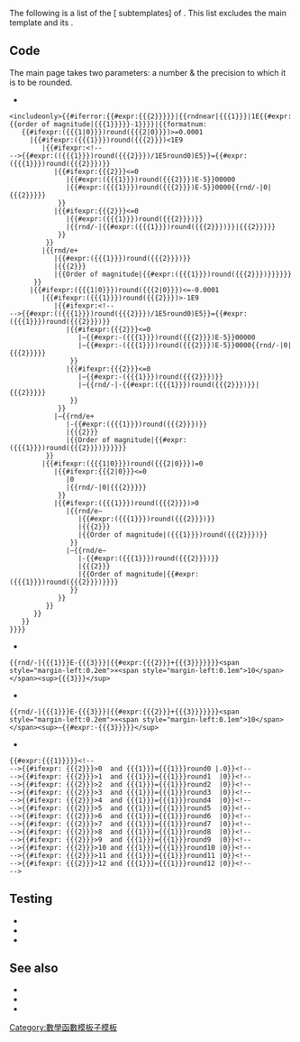 The following is a list of the \[ subtemplates\] of . This list excludes the main template and its .

## Code

The main page takes two parameters: a number & the precision to which it is to be rounded.

  -
<!-- end list -->

    <includeonly>{{#iferror:{{#expr:{{{2}}}}}|{{rndnear|{{{1}}}|1E{{#expr:{{order of magnitude|{{{1}}}}}-1}}}}|{{formatnum:
       {{#ifexpr:({{{1|0}}})round({{{2|0}}})>=0.0001
         |{{#ifexpr:({{{1}}})round({{{2}}})<1E9
            |{{#ifexpr:<!--
    -->{{#expr:(({{{1}}})round({{{2}}})/1E5round0)E5}}={{#expr:({{{1}}})round({{{2}}})}}
               |{{#ifexpr:{{{2}}}<=0
                  |{{#expr:({{{1}}})round({{{2}}})E-5}}00000
                  |{{#expr:({{{1}}})round({{{2}}})E-5}}0000{{rnd/-|0|{{{2}}}}}
                }}
               |{{#ifexpr:{{{2}}}<=0
                  |{{#expr:({{{1}}})round({{{2}}})}}
                  |{{rnd/-|{{#expr:({{{1}}})round({{{2}}})}}|{{{2}}}}}
                }}
             }}
            |{{rnd/e+
               |{{#expr:({{{1}}})round({{{2}}})}}
               |{{{2}}}
               |{{Order of magnitude|{{#expr:({{{1}}})round({{{2}}})}}}}}}
          }}
         |{{#ifexpr:({{{1|0}}})round({{{2|0}}})<=-0.0001
            |{{#ifexpr:({{{1}}})round({{{2}}})>-1E9
               |{{#ifexpr:<!--
    -->{{#expr:(({{{1}}})round({{{2}}})/1E5round0)E5}}={{#expr:({{{1}}})round({{{2}}})}}
                  |{{#ifexpr:{{{2}}}<=0
                     |−{{#expr:-({{{1}}})round({{{2}}})E-5}}00000
                     |−{{#expr:-({{{1}}})round({{{2}}})E-5}}0000{{rnd/-|0|{{{2}}}}}
                   }}
                  |{{#ifexpr:{{{2}}}<=0
                     |−{{#expr:-({{{1}}})round({{{2}}})}}
                     |−{{rnd/-|-{{#expr:({{{1}}})round({{{2}}})}}|{{{2}}}}}
                   }}
                }}
               |−{{rnd/e+
                  |-{{#expr:({{{1}}})round({{{2}}})}}
                  |{{{2}}}
                  |{{Order of magnitude|{{#expr:({{{1}}})round({{{2}}})}}}}}}
             }}
            |{{#ifexpr:({{{1|0}}})round({{{2|0}}})=0
               |{{#ifexpr:{{{2|0}}}<=0
                  |0
                  |{{rnd/-|0|{{{2}}}}}
                }}
               |{{#ifexpr:({{{1}}})round({{{2}}})>0
                  |{{rnd/e−
                     |{{#expr:({{{1}}})round({{{2}}})}}
                     |{{{2}}}
                     |{{Order of magnitude|({{{1}}})round({{{2}}})}}
                   }}
                  |−{{rnd/e−
                     |-{{#expr:({{{1}}})round({{{2}}})}}
                     |{{{2}}}
                     |{{Order of magnitude|{{#expr:({{{1}}})round({{{2}}})}}}}
                   }}
                }}
             }}
          }}
       }}
    }}}}

  -
<!-- end list -->

    {{rnd/-|{{{1}}}E-{{{3}}}|{{#expr:{{{2}}}+{{{3}}}}}}}<span style="margin-left:0.2em">×<span style="margin-left:0.1em">10</span></span><sup>{{{3}}}</sup>

  -
<!-- end list -->

    {{rnd/-|{{{1}}}E-{{{3}}}|{{#expr:{{{2}}}+{{{3}}}}}}}<span style="margin-left:0.2em">×<span style="margin-left:0.1em">10</span></span><sup>−{{#expr:-{{{3}}}}}</sup>

  -
<!-- end list -->

    {{#expr:{{{1}}}}}<!--
    -->{{#ifexpr: {{{2}}}>0  and {{{1}}}={{{1}}}round0 |.0}}<!--
    -->{{#ifexpr: {{{2}}}>1  and {{{1}}}={{{1}}}round1  |0}}<!--
    -->{{#ifexpr: {{{2}}}>2  and {{{1}}}={{{1}}}round2  |0}}<!--
    -->{{#ifexpr: {{{2}}}>3  and {{{1}}}={{{1}}}round3  |0}}<!--
    -->{{#ifexpr: {{{2}}}>4  and {{{1}}}={{{1}}}round4  |0}}<!--
    -->{{#ifexpr: {{{2}}}>5  and {{{1}}}={{{1}}}round5  |0}}<!--
    -->{{#ifexpr: {{{2}}}>6  and {{{1}}}={{{1}}}round6  |0}}<!--
    -->{{#ifexpr: {{{2}}}>7  and {{{1}}}={{{1}}}round7  |0}}<!--
    -->{{#ifexpr: {{{2}}}>8  and {{{1}}}={{{1}}}round8  |0}}<!--
    -->{{#ifexpr: {{{2}}}>9  and {{{1}}}={{{1}}}round9  |0}}<!--
    -->{{#ifexpr: {{{2}}}>10 and {{{1}}}={{{1}}}round10 |0}}<!--
    -->{{#ifexpr: {{{2}}}>11 and {{{1}}}={{{1}}}round11 |0}}<!--
    -->{{#ifexpr: {{{2}}}>12 and {{{1}}}={{{1}}}round12 |0}}<!--
    -->

## Testing

  -
  -
  -
## See also

  -
  -
  -
[Category:數學函數模板子模板](https://zh.wikipedia.org/wiki/Category:數學函數模板子模板 "wikilink")